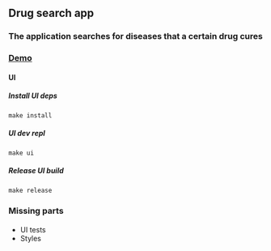 ## Drug search app
### The application searches for diseases that a certain drug cures


### [Demo](https://drug-search.vercel.app)

#### UI
##### Install UI deps
```
make install
```

##### UI dev repl
```
make ui
```

##### Release UI build
```
make release
```

### Missing parts
####
- UI tests
- Styles



